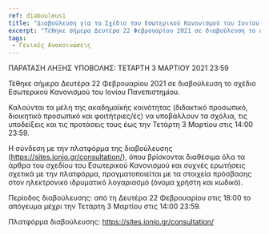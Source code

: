 ```yaml
---
ref: diabouleusi
title: "Διαβούλευση για το Σχέδιο του Εσωτερικού Κανονισμού του Ιονίου Πανεπιστημίου (παράταση: 03/03/2021 23:59)"
excerpt: "Τέθηκε σήμερα Δευτέρα 22 Φεβρουαρίου 2021 σε διαβούλευση το σχέδιο Εσωτερικού Κανονισμού του Ιονίου Πανεπιστημίου."
tags:
 - Γενικές Ανακοινώσεις
--- 
```

ΠΑΡΑΤΑΣΗ ΛΗΞΗΣ ΥΠΟΒΟΛΗΣ: ΤΕΤΑΡΤΗ 3 ΜΑΡΤΙΟΥ 2021 23:59

Τέθηκε σήμερα Δευτέρα 22 Φεβρουαρίου 2021 σε διαβούλευση το σχέδιο Εσωτερικού Κανονισμού του Ιονίου Πανεπιστημίου.

Καλούνται τα μέλη της ακαδημαϊκής κοινότητας (διδακτικό προσωπικό, διοικητικό προσωπικό και φοιτήτριες/ές) να υποβάλλουν τα σχόλια, τις υποδείξεις και τις προτάσεις τους έως την Τετάρτη 3 Μαρτίου στις 14:00 23:59.

Η σύνδεση με την πλατφόρμα της διαβούλευσης (https://sites.ionio.gr/consultation/), όπου βρίσκονται διαθέσιμα όλα τα άρθρα του σχεδίου του Εσωτερικού Κανονισμού και συχνές ερωτήσεις σχετικά με την πλατφόρμα, πραγματοποιείται με τα στοιχεία πρόσβασης στον ηλεκτρονικό ιδρυματικό λογαριασμό (όνομα χρήστη και κωδικό).

Περίοδος διαβούλευσης: από τη Δευτέρα 22 Φεβρουαρίου στις 18:00 το απόγευμα μέχρι την Τετάρτη 3 Μαρτίου στις 14:00 23:59.

Πλατφόρμα διαβούλευσης:
https://sites.ionio.gr/consultation/
